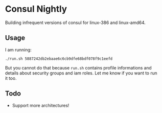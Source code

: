 # Consul Nightly

Building infrequent versions of consul for linux-386 and linux-amd64.

## Usage

I am running:

```
./run.sh 5887242db2ebaae6c6cb9dfe68bdf078f9c1eefd
```

But you cannot do that because `run.sh` contains profile informations and details about security groups and iam roles. Let me know if you want to run it too.

## Todo

* Support more architectures!
